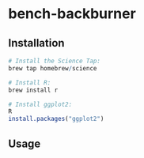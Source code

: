 # bench-backburner

## Installation

``` r
# Install the Science Tap:
brew tap homebrew/science

# Install R:
brew install r

# Install ggplot2:
R
install.packages("ggplot2")
```

## Usage

